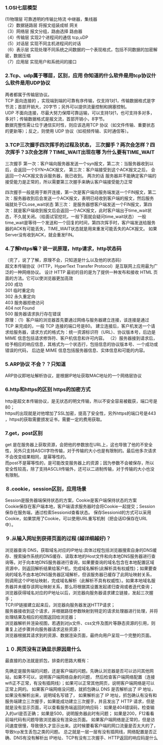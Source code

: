 ### 1.OSI七层模型
(1)物理层 可靠透明的传输比特流   中继器，集线器<br>
（2）数据链路层  将报文组装成帧   网关<br>
（3）网络层    报文分组，路由选择   路由器<br>
（4）传输层    实现2个进程间的通信  tcp,uDP<br>
（5）对话层   实现不同主机进程间的对话<br>
（6）表示层   实现处理不同系统之间数据的一个表现格式，包括不同数据的加密解密，数据压缩<br>
（7）应用层    实现用户和系统间的接口
### 2.Tcp、udp属于哪层，区别，应用   你知道的什么软件是用tcp协议什么软件是用UDP协议
两者都属于传输层协议。<br>
TCP 面向连接的 ，实现端到端的可靠有序传输，仅支持1对1，传输数据格式是字节流；首部开销大，20字节；另外可以提供流量控制和拥塞控制。<br>
UDP 不面向连接，尽最大努力保障可靠运输，可以支持1对1，也可支持多对多，多对1；传输数据格式是报文流，首部开销小，8字节。<br>
数据完整性需让位于通信实时性，则应该选用TCP 协议（如文件传输、重要状态的更新等）；反之，则使用 UDP 协议（如视频传输、实时通信等）。
### 3.TCP三次握手四次挥手的过程及状态， 三次握手？两次会怎样？四次挥手？3次会怎样？TIME_WAIT出现在哪 为什么要有TIME_WAIT
三次握手   第一次：客户端向服务器发送一个syn报文，第二次：当服务器收到以后，会返回一个SYN+ACK报文，  第三次：客户端接受到这个ACK报文之后，
会返回一个ACK报文告诉服务器，我已收到。
两次的话 服务器并不能确定客户端的接受能力是正常的，所以需要第三次握手来确认客户端接受能力正常

四次握手一般是用于断开连接，第一次是客户端向服务端发送一个FIN报文，第二次：服务器收到后会发送一个ACK报文，表明已经收到客户端的报文，然后服务端就处于CLose_wait状态
第三次： 是服务器想客户端发送一个FIN报文，第四次：就是客户端收到报文后会返回一个ACK报文，此时客户端出于time_wait状态，不久就关闭。（给面试官挖坑，一般下面就会疑问time_wait状态）
一般time_wait是等待一个发送和一个回复的时间，第四次挥手时，客户端发送给服务器的ACK有可能丢失，TIME_WAIT状态就是用来重发可能丢失的ACK报文。
如果Server没有收到ACK，就会重发FIN。
### 4.了解https嘛？说一说原理，http请求，http状态码 
（完了，说了了解，原理不会，只知道是什么以及他的状态码）<br>
超文本传输协议（HTTP，HyperText Transfer Protocol）是互联网上应用最为广泛的一种网络协议。
设计 HTTP 最初的目的是为了提供一种发布和接收 HTML 页面的方法。它可以使浏览器更加高效<br>
200  成功<br>
301 临时重定向<br>
302  永久重定向<br>
403  服务器拒绝访问<br>
404  not Found<br>
500 服务器请求执行存在错误<br>
原理：（1）客户端的浏览器首先要通过网络与服务器建立连接，该连接是通过 TCP 来完成的，一般 TCP 连接的端口号是80。 
建立连接后，客户机发送一个请求给服务器，请求方式的格式为：统一资源标识符（URL）、协议版本号，后边是 MIME 信息包括请求修饰符、客户机信息和许可内容。
（2）服务器接到请求后，给予相应的响应信息，其格式为一个状态行，包括信息的协议版本号、一个成功或错误的代码，
后边是 MIME 信息包括服务器信息、实体信息和可能的内容。
### 5.ARP协议 不会？？只知道
ARP协议即地址解析协议，是根据IP地址获取MAC地址的一个网络层协议
### 6.http和https的区别 https的加密方式
http是超文本传输协议，是无状态的明文传输，所以不安全容易被截获，端口号是80；<br>
https的出现就是对他增加了SSL加密，提高了安全性，另外https的端口号是443 ，https的获取需要颁发证书，需要一定的费用获取。<br>
### 7.get，post区别
get 是在服务器上获取资源，会把他的参数放在URL上，这也导致了他的不安全性，另外只支持ASCII字符传输，对于传输的大小也是有限制的。最后他多次请求不会改变结果相同，是幂等性的。<br>
而post不是幂等性的，是可能改变服务器上的资源；因为参数不会被保存，所以安全性较高，除了支持ASCLII传输外，还可以二进制传输，对于传输的大小也没有限制。<br>
### ８.cookie，session区别，应用场景
Session是服务器端保持状态的方案，Cookie是客户端保持状态的方案<br>
Cookie保存在客户端本地，客户端请求服务器时会将Cookie一起提交；Session保存在服务端，通过检索Sessionid查看状态。
保存Sessionid的方式可以采用Cookie，如果禁用了Cookie，可以使用URL重写机制（把会话ID保存在URL中）。<br>
### ９.从输入网址到获得页面的过程 (越详细越好)？
浏览器查询 DNS，获取域名对应的IP地址:具体过程包括浏览器搜索自身的DNS缓存、搜索操作系统的DNS缓存、读取本地的Host文件和向本地DNS服务器进行查询等。对于向本地DNS服务器进行查询，如果要查询的域名包含在本地配置区域资源中，则返回解析结果给客户机，完成域名解析(此解析具有权威性)；如果要查询的域名不由本地DNS服务器区域解析，但该服务器已缓存了此网址映射关系，则调用这个IP地址映射，完成域名解析（此解析不具有权威性）。如果本地域名服务器并未缓存该网址映射关系，那么将根据其设置发起递归查询或者迭代查询；<br>
浏览器获得域名对应的IP地址以后，浏览器向服务器请求建立链接，发起三次握手；<br>
TCP/IP链接建立起来后，浏览器向服务器发送HTTP请求；<br>
服务器接收到这个请求，并根据路径参数映射到特定的请求处理器进行处理，并将处理结果及相应的视图返回给浏览器；<br>
浏览器解析并渲染视图，若遇到对js文件、css文件及图片等静态资源的引用，则重复上述步骤并向服务器请求这些资源；<br>
浏览器根据其请求到的资源、数据渲染页面，最终向用户呈现一个完整的页面。
### １０.网页没有正确显示原因是什么
最直接的办法就是抓包，排查的思路大概有：

先确定是服务端的问题，还是客户端的问题。先确认浏览器是否可以访问其他网站，如果不可以，说明客户端网络自身的问题，
然后检查客户端网络配置（连接wifi正不正常，有没有插网线）；如果可以正常其他网页，说明客户端网络是可以正常上网的。
如果客户端网络没问题，就抓包确认 DNS 是否解析出了 IP 地址，如果没有解析出来，说明域名写错了，
如果解析出了 IP 地址，抓包确认有没有和服务端建立三次握手，如果能成功建立三次握手，并且发出了 HTTP 请求，但是就是没有显示页面，可以查看服务端返回的响应码：
如果是404错误码，检查输入的url是否正确；
如果是500，说明服务器此时有问题；
如果是200，F12看看前端代码有问题导致浏览器没有渲染出页面。
如果客户端网络是正常的，但是访问速度很慢，导致很久才显示出来。这时候要看客户端的网口流量是否太大的了，导致tcp发生丢包之类的问题。
总之就是一层一层有没有插网线，网络配置是否正确、DNS有没有解析出 IP地址、TCP有没有三次握手、HTTP返回的响应码是什么
